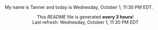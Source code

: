 My name is Tanner and today is Wednesday, October 1, 11:30 PM EDT.

<p align="center">This <i>README</i> file is generated <b>every 3 hours</b>!</br>Last refresh: Wednesday, October 1, 11:30 PM EDT<br /></p>
